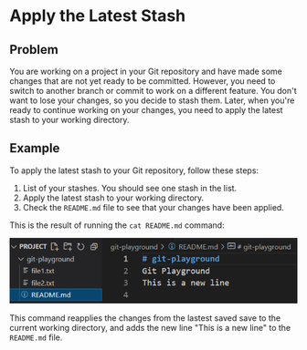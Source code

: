 # Apply the Latest Stash

## Problem

You are working on a project in your Git repository and have made some changes that are not yet ready to be committed. However, you need to switch to another branch or commit to work on a different feature. You don't want to lose your changes, so you decide to stash them. Later, when you're ready to continue working on your changes, you need to apply the latest stash to your working directory.

## Example

To apply the latest stash to your Git repository, follow these steps:

1. List of your stashes. You should see one stash in the list.
2. Apply the latest stash to your working directory.
3. Check the `README.md` file to see that your changes have been applied.

This is the result of running the `cat README.md` command:

![<an-example-result>](./assets/challenge-apply-latest-stash-step1-1.png)

This command reapplies the changes from the lastest saved save to the current working directory, and adds the new line "This is a new line" to the `README.md` file.
